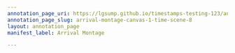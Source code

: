 ```yaml
---
annotation_page_uri: https://lgsump.github.io/timestamps-testing-123/annotations/arrival-montage-canvas-1-time-scene-8.json
annotation_page_slug: arrival-montage-canvas-1-time-scene-8
layout: annotation_page
manifest_label: Arrival Montage

---
```

